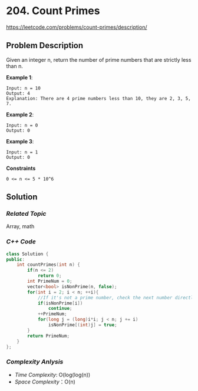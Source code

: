 # 204. Count Primes
https://leetcode.com/problems/count-primes/description/

## Problem Description

Given an integer n, return the number of prime numbers that are strictly less than n.


**Example 1**:
```
Input: n = 10
Output: 4
Explanation: There are 4 prime numbers less than 10, they are 2, 3, 5, 7.
```
**Example 2**:
```
Input: n = 0
Output: 0
```
**Example 3**:
```
Input: n = 1
Output: 0
```

**Constraints**
```
0 <= n <= 5 * 10^6
```

## Solution

### _Related Topic_
   Array, math

### _C++ Code_
```cpp
class Solution {
public:
    int countPrimes(int n) {
        if(n <= 2)
            return 0;
        int PrimeNum = 0;
        vector<bool> isNonPrime(n, false);
        for(int i = 2; i < n; ++i){
            //If it's not a prime number, check the next number directly
            if(isNonPrime[i])
                continue;
            ++PrimeNum;
            for(long j = (long)i*i; j < n; j += i)
                isNonPrime[(int)j] = true;
        }
        return PrimeNum;
    }
};
```

### _Complexity Anlysis_
- _Time Complexity_: O(log(log(n))
- _Space Complexity_：O(n)

